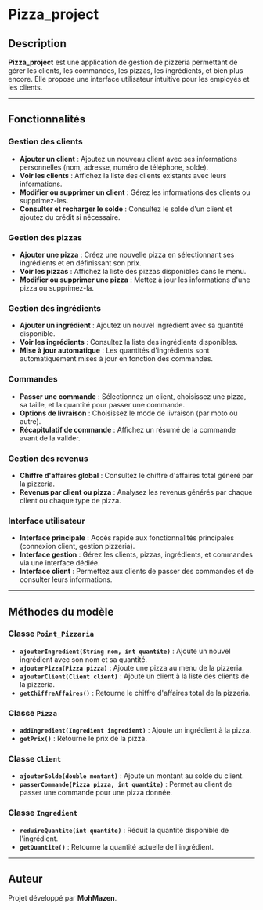 # Pizza_project

## Description
**Pizza_project** est une application de gestion de pizzeria permettant de gérer les clients, les commandes, les pizzas, les ingrédients, et bien plus encore. Elle propose une interface utilisateur intuitive pour les employés et les clients.

---

## Fonctionnalités

### Gestion des clients
- **Ajouter un client** : Ajoutez un nouveau client avec ses informations personnelles (nom, adresse, numéro de téléphone, solde).
- **Voir les clients** : Affichez la liste des clients existants avec leurs informations.
- **Modifier ou supprimer un client** : Gérez les informations des clients ou supprimez-les.
- **Consulter et recharger le solde** : Consultez le solde d'un client et ajoutez du crédit si nécessaire.

### Gestion des pizzas
- **Ajouter une pizza** : Créez une nouvelle pizza en sélectionnant ses ingrédients et en définissant son prix.
- **Voir les pizzas** : Affichez la liste des pizzas disponibles dans le menu.
- **Modifier ou supprimer une pizza** : Mettez à jour les informations d'une pizza ou supprimez-la.

### Gestion des ingrédients
- **Ajouter un ingrédient** : Ajoutez un nouvel ingrédient avec sa quantité disponible.
- **Voir les ingrédients** : Consultez la liste des ingrédients disponibles.
- **Mise à jour automatique** : Les quantités d'ingrédients sont automatiquement mises à jour en fonction des commandes.

### Commandes
- **Passer une commande** : Sélectionnez un client, choisissez une pizza, sa taille, et la quantité pour passer une commande.
- **Options de livraison** : Choisissez le mode de livraison (par moto ou autre).
- **Récapitulatif de commande** : Affichez un résumé de la commande avant de la valider.

### Gestion des revenus
- **Chiffre d'affaires global** : Consultez le chiffre d'affaires total généré par la pizzeria.
- **Revenus par client ou pizza** : Analysez les revenus générés par chaque client ou chaque type de pizza.

### Interface utilisateur
- **Interface principale** : Accès rapide aux fonctionnalités principales (connexion client, gestion pizzeria).
- **Interface gestion** : Gérez les clients, pizzas, ingrédients, et commandes via une interface dédiée.
- **Interface client** : Permettez aux clients de passer des commandes et de consulter leurs informations.

---

## Méthodes du modèle

### Classe `Point_Pizzaria`
- **`ajouterIngredient(String nom, int quantite)`** : Ajoute un nouvel ingrédient avec son nom et sa quantité.
- **`ajouterPizza(Pizza pizza)`** : Ajoute une pizza au menu de la pizzeria.
- **`ajouterClient(Client client)`** : Ajoute un client à la liste des clients de la pizzeria.
- **`getChiffreAffaires()`** : Retourne le chiffre d'affaires total de la pizzeria.

### Classe `Pizza`
- **`addIngredient(Ingredient ingredient)`** : Ajoute un ingrédient à la pizza.
- **`getPrix()`** : Retourne le prix de la pizza.

### Classe `Client`
- **`ajouterSolde(double montant)`** : Ajoute un montant au solde du client.
- **`passerCommande(Pizza pizza, int quantite)`** : Permet au client de passer une commande pour une pizza donnée.

### Classe `Ingredient`
- **`reduireQuantite(int quantite)`** : Réduit la quantité disponible de l'ingrédient.
- **`getQuantite()`** : Retourne la quantité actuelle de l'ingrédient.

---

## Auteur
Projet développé par **MohMazen**.